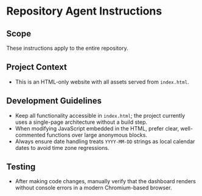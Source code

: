 # Repository Agent Instructions

## Scope
These instructions apply to the entire repository.

## Project Context
- This is an HTML-only website with all assets served from `index.html`.

## Development Guidelines
- Keep all functionality accessible in `index.html`; the project currently uses a single-page architecture without a build step.
- When modifying JavaScript embedded in the HTML, prefer clear, well-commented functions over large anonymous blocks.
- Always ensure date handling treats `YYYY-MM-DD` strings as local calendar dates to avoid time zone regressions.

## Testing
- After making code changes, manually verify that the dashboard renders without console errors in a modern Chromium-based browser.
